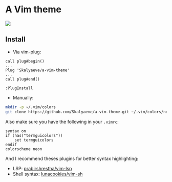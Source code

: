 # A Vim theme
![](https://github.com/Skalyaeve/images-1/blob/main/screenshot/vim-theme.png)

## Install
- Via vim-plug:
```vim
call plug#begin()
...
Plug 'Skalyaeve/a-vim-theme'
...
call plug#end()
```
```vim
:PlugInstall
```
- Manually:
```sh
mkdir -p ~/.vim/colors
git clone https://github.com/Skalyaeve/a-vim-theme.git ~/.vim/colors/neon
```

Also make sure you have the following in your `.vimrc`:
```vim
syntax on
if (has("termguicolors"))
    set termguicolors
endif
colorscheme neon
```

And I recommend theses plugins for better syntax highlighting:
- LSP: [prabirshrestha/vim-lsp](https://github.com/prabirshrestha/vim-lsp)
- Shell syntax: [lunacookies/vim-sh](https://github.com/lunacookies/vim-sh)
